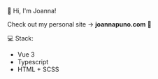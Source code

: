 👋 Hi, I'm Joanna!

Check out my personal site -> **joannapuno.com** 🦆

💻 Stack:
- Vue 3
- Typescript
- HTML + SCSS
